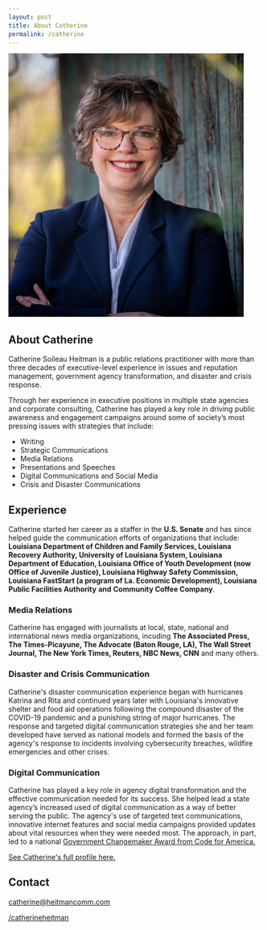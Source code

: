 ```yaml
---
layout: post
title: About Catherine
permalink: /catherine
---
```


![Headshot of Catherine Heitman](/assets/headshot.png)

## **About Catherine**

Catherine Soileau Heitman is a public relations practitioner with more than three decades of executive-level experience in issues and reputation management, government agency transformation, and disaster and crisis response.

Through her experience in executive positions in multiple state agencies and corporate consulting, Catherine has played a key role in driving public awareness and engagement campaigns around some of society’s most pressing issues with strategies that include:

- Writing
- Strategic Communications
- Media Relations
- Presentations and Speeches
- Digital Communications and Social Media
- Crisis and Disaster Communications

## **Experience**

Catherine started her career as a staffer in the **U.S. Senate** and has since helped guide the communication efforts of organizations that include: **Louisiana Department of Children and Family Services, Louisiana Recovery Authority, University of Louisiana System, Louisiana Department of Education, Louisiana Office of Youth Development (now Office of Juvenile Justice), Louisiana Highway Safety Commission, Louisiana FastStart (a program of La. Economic Development), Louisiana Public Facilities Authority** **and** **Community Coffee Company**.

### Media Relations

Catherine has engaged with journalists at local, state, national and international news media organizations, incuding **The Associated Press, The Times-Picayune, The Advocate (Baton Rouge, LA), The Wall Street Journal, The New York Times, Reuters, NBC News, CNN** and many others.

### Disaster and Crisis Communication

Catherine's disaster communication experience began with hurricanes Katrina and Rita and continued years later with Louisiana's innovative shelter and food aid operations following the compound disaster of the COVID-19 pandemic and a punishing string of major hurricanes. The response and targeted digital communication strategies she and her team developed have served as national models and formed the basis of the agency's response to incidents involving cybersecurity breaches, wildfire emergencies and other crises.

### Digital Communication

Catherine has played a key role in agency digital transformation and the effective communication needed for its success. She helped lead a state agency’s increased used of digital communication as a way of better serving the public. The agency's use of targeted text communications, innovative internet features and social media campaigns provided updates about vital resources when they were needed most. The approach, in part, led to a national [Government Changemaker Award from Code for America.](https://www.dcfs.louisiana.gov/news/dcfs-awarded-code-for-americas-government-changemaker-award#)

[See Catherine's full profile here.](https://www.linkedin.com/in/catherineheitman/)

## Contact

<i class="bi bi-envelope"></i> <a href="mailto:catherine@heitmancomm.com"> catherine@heitmancomm.com</a>

<i class="bi bi-linkedin"></i> [/catherineheitman](https://www.linkedin.com/in/catherineheitman/)
